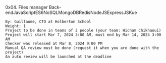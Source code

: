  0x04. Files manager
Back-endJavaScriptES6NoSQLMongoDBRedisNodeJSExpressJSKue

    By: Guillaume, CTO at Holberton School
    Weight: 1
    Project to be done in teams of 2 people (your team: Hicham Chikhaoui)
    Project will start Mar 7, 2024 3:00 AM, must end by Mar 14, 2024 3:00 AM
    Checker was released at Mar 8, 2024 9:00 PM
    Manual QA review must be done (request it when you are done with the project)
    An auto review will be launched at the deadline
